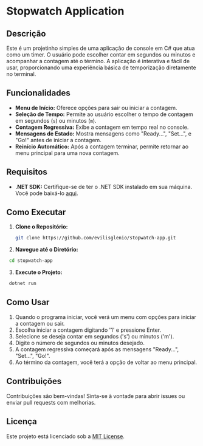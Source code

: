 # Stopwatch Application

## Descrição

Este é um projetinho simples de uma aplicação de console em C# que atua como um timer. O usuário pode escolher contar em segundos ou minutos e acompanhar a contagem até o término. A aplicação é interativa e fácil de usar, proporcionando uma experiência básica de temporização diretamente no terminal.

## Funcionalidades

- **Menu de Início:** Oferece opções para sair ou iniciar a contagem.
- **Seleção de Tempo:** Permite ao usuário escolher o tempo de contagem em segundos (`s`) ou minutos (`m`).
- **Contagem Regressiva:** Exibe a contagem em tempo real no console.
- **Mensagens de Estado:** Mostra mensagens como "Ready...", "Set...", e "Go!" antes de iniciar a contagem.
- **Reinício Automático:** Após a contagem terminar, permite retornar ao menu principal para uma nova contagem.

## Requisitos

- **.NET SDK:** Certifique-se de ter o .NET SDK instalado em sua máquina. Você pode baixá-lo [aqui](https://dotnet.microsoft.com/download).

## Como Executar

1. **Clone o Repositório:**

   ```bash
   git clone https://github.com/evilisglenio/stopwatch-app.git
   ```

2. **Navegue até o Diretório:**

```bash
 cd stopwatch-app
```

3. **Execute o Projeto:**

```bash
 dotnet run
```

## Como Usar

1. Quando o programa iniciar, você verá um menu com opções para iniciar a contagem ou sair.
2. Escolha iniciar a contagem digitando '1' e pressione Enter.
3. Selecione se deseja contar em segundos ('s') ou minutos ('m').
4. Digite o número de segundos ou minutos desejado.
5. A contagem regressiva começará após as mensagens "Ready...", "Set...", "Go!".
6. Ao término da contagem, você terá a opção de voltar ao menu principal.

## Contribuições

Contribuições são bem-vindas! Sinta-se à vontade para abrir issues ou enviar pull requests com melhorias.

## Licença

Este projeto está licenciado sob a [MIT License](LICENSE).
